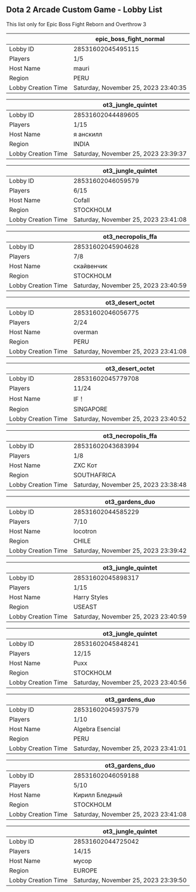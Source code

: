 ## Dota 2 Arcade Custom Game - Lobby List

This list only for Epic Boss Fight Reborn and Overthrow 3

|  | epic_boss_fight_normal |
| ------ | ------ |
| Lobby ID | 28531602045495115 |
| Players | 1/5 |
| Host Name | mauri |
| Region | PERU |
| Lobby Creation Time | Saturday, November 25, 2023 23:40:35 |


|  | ot3_jungle_quintet |
| ------ | ------ |
| Lobby ID | 28531602044489605 |
| Players | 1/15 |
| Host Name | я анскилл |
| Region | INDIA |
| Lobby Creation Time | Saturday, November 25, 2023 23:39:37 |


|  | ot3_jungle_quintet |
| ------ | ------ |
| Lobby ID | 28531602046059579 |
| Players | 6/15 |
| Host Name | Cofall |
| Region | STOCKHOLM |
| Lobby Creation Time | Saturday, November 25, 2023 23:41:08 |


|  | ot3_necropolis_ffa |
| ------ | ------ |
| Lobby ID | 28531602045904628 |
| Players | 7/8 |
| Host Name | скайвенчик |
| Region | STOCKHOLM |
| Lobby Creation Time | Saturday, November 25, 2023 23:40:59 |


|  | ot3_desert_octet |
| ------ | ------ |
| Lobby ID | 28531602046056775 |
| Players | 2/24 |
| Host Name | overman |
| Region | PERU |
| Lobby Creation Time | Saturday, November 25, 2023 23:41:08 |


|  | ot3_desert_octet |
| ------ | ------ |
| Lobby ID | 28531602045779708 |
| Players | 11/24 |
| Host Name | IF！ |
| Region | SINGAPORE |
| Lobby Creation Time | Saturday, November 25, 2023 23:40:52 |


|  | ot3_necropolis_ffa |
| ------ | ------ |
| Lobby ID | 28531602043683994 |
| Players | 1/8 |
| Host Name | ZXC Кот |
| Region | SOUTHAFRICA |
| Lobby Creation Time | Saturday, November 25, 2023 23:38:48 |


|  | ot3_gardens_duo |
| ------ | ------ |
| Lobby ID | 28531602044585229 |
| Players | 7/10 |
| Host Name | locotron |
| Region | CHILE |
| Lobby Creation Time | Saturday, November 25, 2023 23:39:42 |


|  | ot3_jungle_quintet |
| ------ | ------ |
| Lobby ID | 28531602045898317 |
| Players | 1/15 |
| Host Name | Harry Styles |
| Region | USEAST |
| Lobby Creation Time | Saturday, November 25, 2023 23:40:59 |


|  | ot3_jungle_quintet |
| ------ | ------ |
| Lobby ID | 28531602045848241 |
| Players | 12/15 |
| Host Name | Puxx |
| Region | STOCKHOLM |
| Lobby Creation Time | Saturday, November 25, 2023 23:40:56 |


|  | ot3_gardens_duo |
| ------ | ------ |
| Lobby ID | 28531602045937579 |
| Players | 1/10 |
| Host Name | Algebra Esencial |
| Region | PERU |
| Lobby Creation Time | Saturday, November 25, 2023 23:41:01 |


|  | ot3_gardens_duo |
| ------ | ------ |
| Lobby ID | 28531602046059188 |
| Players | 5/10 |
| Host Name | Кирилл Бледный |
| Region | STOCKHOLM |
| Lobby Creation Time | Saturday, November 25, 2023 23:41:08 |


|  | ot3_jungle_quintet |
| ------ | ------ |
| Lobby ID | 28531602044725042 |
| Players | 14/15 |
| Host Name | мусор |
| Region | EUROPE |
| Lobby Creation Time | Saturday, November 25, 2023 23:39:50 |


